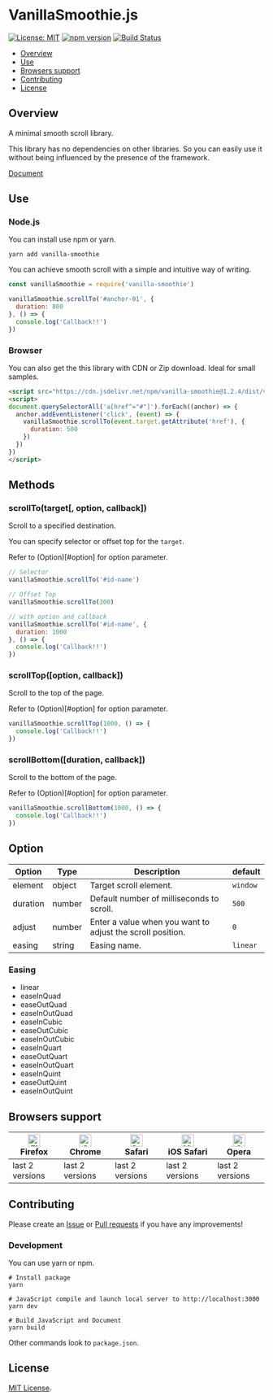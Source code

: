 # VanillaSmoothie.js

[![License: MIT](https://img.shields.io/badge/License-MIT-green.svg)](https://opensource.org/licenses/MIT)
[![npm version](https://badge.fury.io/js/vanilla-smoothie.svg)](https://badge.fury.io/js/vanilla-smoothie)
[![Build Status](https://travis-ci.org/kimulaco/vanilla-smoothie.svg?branch=master)](https://travis-ci.org/kimulaco/vanilla-smoothie)

<!-- [GH_PAGES]
[GitHub](https://github.com/kimulaco/vanilla-smoothie)
[GH_PAGES] -->

- [Overview](#overview)
- [Use](#use)
- [Browsers support](#browsers-support)
- [Contributing](#contributing)
- [License](#license)

## Overview

A minimal smooth scroll library.

This library has no dependencies on other libraries. So you can easily use it without being influenced by the presence of the framework.

[Document](https://kimulaco.github.io/vanilla-smoothie/)

## Use

### Node.js

You can install use npm or yarn.

```shell
yarn add vanilla-smoothie
```

You can achieve smooth scroll with a simple and intuitive way of writing.

```js
const vanillaSmoothie = require('vanilla-smoothie')

vanillaSmoothie.scrollTo('#anchor-01', {
  duration: 800
}, () => {
  console.log('Callback!!')
})
```

### Browser

You can also get the this library with CDN or Zip download. Ideal for small samples.

```html
<script src="https://cdn.jsdelivr.net/npm/vanilla-smoothie@1.2.4/dist/vanilla-smoothie.min.js"></script>
<script>
document.querySelectorAll('a[href^="#"]').forEach((anchor) => {
  anchor.addEventListener('click', (event) => {
    vanillaSmoothie.scrollTo(event.target.getAttribute('href'), {
      duration: 500
    })
  })
})
</script>
```

## Methods

### scrollTo(target[, option, callback])

Scroll to a specified destination.

You can specify selector or offset top for the `target`.

Refer to (Option)[#option] for option parameter.

```js
// Selector
vanillaSmoothie.scrollTo('#id-name')

// Offset Top
vanillaSmoothie.scrollTo(300)

// with option and callback
vanillaSmoothie.scrollTo('#id-name', {
  duration: 1000
}, () => {
  console.log('Callback!!')
})
```

### scrollTop([option, callback])

Scroll to the top of the page.

Refer to (Option)[#option] for option parameter.

```js
vanillaSmoothie.scrollTop(1000, () => {
  console.log('Callback!!')
})
```

<!-- [GH_PAGES]
<button type="button" class="js-button-top">Page Top</button>
[GH_PAGES] -->

### scrollBottom([duration, callback])

Scroll to the bottom of the page.

Refer to (Option)[#option] for option parameter.

```js
vanillaSmoothie.scrollBottom(1000, () => {
  console.log('Callback!!')
})
```

<!-- [GH_PAGES]
<button type="button" class="js-button-bottom">Page Bottom</button>
[GH_PAGES] -->

## Option

|  Option  |  Type  |                        Description                         | default  |
| -------- | ------ | ---------------------------------------------------------- | -------- |
| element  | object | Target scroll element.                                     | `window` |
| duration | number | Default number of milliseconds to scroll.                  | `500`    |
| adjust   | number | Enter a value when you want to adjust the scroll position. | `0`      |
| easing   | string | Easing name.                                               | `linear` |

### Easing

- linear
- easeInQuad
- easeOutQuad
- easeInOutQuad
- easeInCubic
- easeOutCubic
- easeInOutCubic
- easeInQuart
- easeOutQuart
- easeInOutQuart
- easeInQuint
- easeOutQuint
- easeInOutQuint

## Browsers support

| [<img src="https://raw.githubusercontent.com/alrra/browser-logos/master/src/firefox/firefox_48x48.png" alt="Firefox" width="24px" height="24px" />](http://godban.github.io/browsers-support-badges/)</br>Firefox | [<img src="https://raw.githubusercontent.com/alrra/browser-logos/master/src/chrome/chrome_48x48.png" alt="Chrome" width="24px" height="24px" />](http://godban.github.io/browsers-support-badges/)</br>Chrome | [<img src="https://raw.githubusercontent.com/alrra/browser-logos/master/src/safari/safari_48x48.png" alt="Safari" width="24px" height="24px" />](http://godban.github.io/browsers-support-badges/)</br>Safari | [<img src="https://raw.githubusercontent.com/alrra/browser-logos/master/src/safari-ios/safari-ios_48x48.png" alt="iOS Safari" width="24px" height="24px" />](http://godban.github.io/browsers-support-badges/)</br>iOS Safari | [<img src="https://raw.githubusercontent.com/alrra/browser-logos/master/src/opera/opera_48x48.png" alt="Opera" width="24px" height="24px" />](http://godban.github.io/browsers-support-badges/)</br>Opera |
| --------- | --------- | --------- | --------- | --------- |
| last 2 versions| last 2 versions| last 2 versions| last 2 versions| last 2 versions

## Contributing

Please create an [Issue](https://github.com/kimulaco/vanilla-smoothie/issues) or [Pull requests](https://github.com/kimulaco/vanilla-smoothie/pulls) if you have any improvements!

### Development

You can use yarn or npm.

```shell
# Install package
yarn

# JavaScript compile and launch local server to http://localhost:3000
yarn dev

# Build JavaScript and Document
yarn build
```

Other commands look to `package.json`.

## License

[MIT License](LICENSE).
